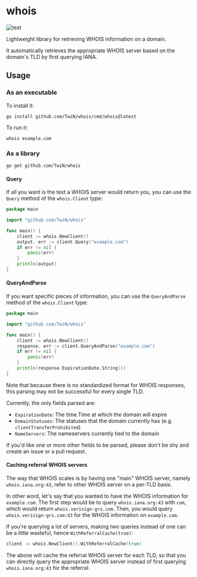 # whois
![test](https://github.com/TwiN/whois/workflows/test/badge.svg?branch=master)

Lightweight library for retrieving WHOIS information on a domain.

It automatically retrieves the appropriate WHOIS server based on the domain's TLD by first querying IANA.


## Usage
### As an executable
To install it:
```console
go install github.com/TwiN/whois/cmd/whois@latest
```
To run it:
```console 
whois example.com
```

### As a library
```console
go get github.com/TwiN/whois
```

#### Query
If all you want is the text a WHOIS server would return you, you can use the `Query` method of the `whois.Client` type:
```go
package main

import "github.com/TwiN/whois"

func main() {
    client := whois.NewClient()
    output, err := client.Query("example.com")
    if err != nil {
    	panic(err)
    }
    println(output)
}
```

#### QueryAndParse
If you want specific pieces of information, you can use the `QueryAndParse` method of the `whois.Client` type:
```go
package main

import "github.com/TwiN/whois"

func main() {
    client := whois.NewClient()
    response, err := client.QueryAndParse("example.com")
    if err != nil {
    	panic(err)
    }
    println(response.ExpirationDate.String()) 
}
```
Note that because there is no standardized format for WHOIS responses, this parsing may not be successful for every single TLD.

Currently, the only fields parsed are:
- `ExpirationDate`: The time.Time at which the domain will expire
- `DomainStatuses`: The statuses that the domain currently has (e.g. `clientTransferProhibited`)
- `NameServers`: The nameservers currently tied to the domain

If you'd like one or more other fields to be parsed, please don't be shy and create an issue or a pull request.

#### Caching referral WHOIS servers
The way that WHOIS scales is by having one "main" WHOIS server, namely `whois.iana.org:43`, refer to other WHOIS server
on a per-TLD basis. 

In other word, let's say that you wanted to have the WHOIS information for `example.com`. 
The first step would be to query `whois.iana.org:43` with `com`, which would return `whois.verisign-grs.com`.
Then, you would query `whois.verisign-grs.com:43` for the WHOIS information on `example.com`.

If you're querying a lot of servers, making two queries instead of one can be a little wasteful, hence `WithReferralCache(true)`:
```go
client := whois.NewClient().WithReferralCache(true)
```
The above will cache the referral WHOIS server for each TLD, so that you can directly query the appropriate WHOIS server
instead of first querying `whois.iana.org:43` for the referral.

